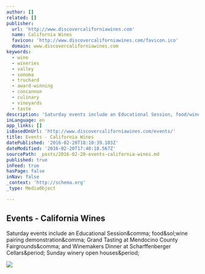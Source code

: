 ```yaml
---
author: []
related: []
publisher:
  url: 'http://www.discovercaliforniawines.com'
  name: California Wines
  favicon: 'http://www.discovercaliforniawines.com/favicon.ico'
  domain: www.discovercaliforniawines.com
keywords:
  - wine
  - wineries
  - valley
  - sonoma
  - truchard
  - award-winning
  - concannon
  - culinary
  - vineyards
  - taste
description: 'Saturday events include an Educational Session, food/wine pairing demonstration, Grand Tasting at Mendocino County Fairgrounds, and Winemakers Dinner at Scharffenberger Cellars. Sunday winery open houses.'
inLanguage: en
app_links: []
isBasedOnUrl: 'http://www.discovercaliforniawines.com/events/'
title: Events - California Wines
datePublished: '2016-02-20T18:10:39.103Z'
dateModified: '2016-02-20T17:48:18.567Z'
sourcePath: _posts/2016-02-20-events-california-wines.md
published: true
inFeed: true
hasPage: false
inNav: false
_context: 'http://schema.org'
_type: MediaObject

---
```

<article style=""><h1>Events - California Wines</h1><p>Saturday events include an Educational Session&amp;comma; food&amp;sol;wine pairing demonstration&amp;comma; Grand Tasting at Mendocino County Fairgrounds&amp;comma; and Winemakers Dinner at Scharffenberger Cellars&amp;period; Sunday winery open houses&amp;period;</p><img src="http://www.discovercaliforniawines.com/wp-content/uploads/2013/01/bg_events2.jpg" /></article>
